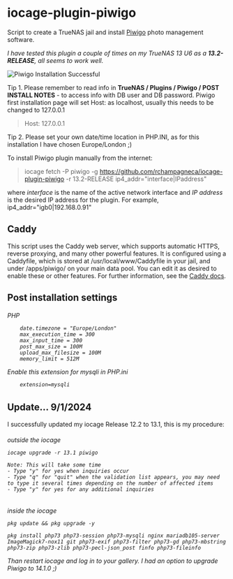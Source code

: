 # iocage-plugin-piwigo

Script to create a TrueNAS jail and install [Piwigo](http://piwigo.org) photo management software. 

*I have tested this plugin a couple of times on my TrueNAS 13 U6 as a **13.2-RELEASE**, all seems to work well.*

![Piwigo Installation Successful](https://piwigo.org/plugins/piwigo-piwigodotorg//images/home/responsive-screens.png)

Tip 1. Please remember to read info in **TrueNAS / Plugins / Piwigo / POST INSTALL NOTES** - to access info with DB user and DB password.
Piwigo first installation page will set Host: as localhost, usually this needs to be changed to 127.0.0.1
>   Host: 127.0.0.1

Tip 2. Please set your own date/time location in PHP.INI, as for this installation I have chosen Europe/London ;)

To install Piwigo plugin manually from the internet:

> iocage fetch -P piwigo -g https://github.com/rchampagneca/iocage-plugin-piwigo -r 13.2-RELEASE ip4_addr="interface|IPaddress"

where *interface* is the name of the active network interface and *IP address* is the desired IP address for the plugin. For example, ip4_addr="igb0|192.168.0.91"

## Caddy

This script uses the Caddy web server, which supports automatic HTTPS, reverse proxying, and many other powerful features. It is configured using a Caddyfile, which is stored at /usr/local/www/Caddyfile in your jail, and under /apps/piwigo/ on your main data pool. You can edit it as desired to enable these or other features. For further information, see the [Caddy docs](https://caddyserver.com/docs/caddyfile).

## Post installation settings
<h6> PHP

```
    date.timezone = "Europe/London"
    max_execution_time = 300
    max_input_time = 300
    post_max_size = 100M
    upload_max_filesize = 100M
    memory_limit = 512M
```
Enable this extension for mysqli in PHP.ini

```
    extension=mysqli
```

## Update... 9/1/2024

I successfully updated my iocage Release 12.2 to 13.1, this is my procedure:
<h6>outside the iocage

```
iocage upgrade -r 13.1 piwigo

Note: This will take some time
- Type "y" for yes when inquiries occur
- Type "q" for "quit" when the validation list appears, you may need to type it several times depending on the number of affected items
- Type "y" for yes for any additional inquiries
```

<h6>inside the iocage

```
pkg update && pkg upgrade -y

pkg install php73 php73-session php73-mysqli nginx mariadb105-server ImageMagick7-nox11 git php73-exif php73-filter php73-gd php73-mbstring php73-zip php73-zlib php73-pecl-json_post finfo php73-fileinfo
```
Than restart iocage and log in to your gallery. I had an option to upgrade Piwigo to 14.1.0 ;)

